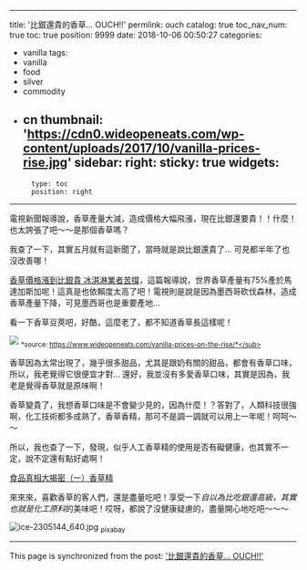 
---
title: '比銀還貴的香草... OUCH!!'
permlink: ouch
catalog: true
toc_nav_num: true
toc: true
position: 9999
date: 2018-10-06 00:50:27
categories:
- vanilla
tags:
- vanilla
- food
- silver
- commodity
- cn
thumbnail: 'https://cdn0.wideopeneats.com/wp-content/uploads/2017/10/vanilla-prices-rise.jpg'
sidebar:
    right:
        sticky: true
widgets:
    -
        type: toc
        position: right
---


電視新聞報導說，香草產量大減，造成價格大幅飛漲，現在比銀還要貴！！什麼！也太誇張了吧～～是那個香草嗎？

我查了一下，其實五月就有這新聞了，當時就是說比銀還貴了... 可見都半年了也沒改善哪！

[香草價格漲到比銀貴 冰淇淋業者苦撐](https://www.worldjournal.com/5557022/article-%E9%A6%99%E8%8D%89%E5%83%B9%E6%A0%BC%E6%BC%B2%E5%88%B0%E6%AF%94%E9%8A%80%E8%B2%B4-%E5%86%B0%E6%B7%87%E6%B7%8B%E6%A5%AD%E8%80%85%E8%8B%A6%E6%92%90/)，這篇報導說，世界香草產量有75%產於馬達加斯加呢！這真是也依賴度太高了吧！電視則是說是因為墨西哥砍伐森林，造成香草產量下降，可見墨西哥也是重要產地...

看一下香草豆莢吧，好酷，這麼老了，都不知道香草長這樣呢！

![](https://cdn0.wideopeneats.com/wp-content/uploads/2017/10/vanilla-prices-rise.jpg)
<sub>*source: https://www.wideopeneats.com/vanilla-prices-on-the-rise/*</sub>

香草因為太常出現了，幾乎很多甜品，尤其是跟奶有關的甜品，都會有香草口味，所以，我老覺得它很便宜才對... 還好，我並沒有多愛香草口味，其實是因為，我老是覺得香草就是原味啊！

香草變貴了，我想香草口味是不會變少見的，因為什麼！？答對了，人類科技很強啊，化工技術都多成熟了，香草香精，那可不是調一調就可以用上一年呢！呵呵～～ 

所以，我也查了一下，發現，似乎人工香草精的使用是否有礙健康，也其實不一定，說不定還有點好處啊！

[食品真相大揭密（一）香草精](https://www.masters.tw/40621/%E9%A3%9F%E5%93%81%E6%B7%BB%E5%8A%A0%E7%89%A91)

來來來，喜歡香草的客人們，還是盡量吃吧！享受一下*自以為比吃銀還高級，其實也就是化工原料*的美味吧！哎呀，都說了沒健康疑慮的，盡量開心地吃吧～～～

![ice-2305144_640.jpg](https://cdn.steemitimages.com/DQmQwjJMy6hL7AVXwmqowEb7n8nDsTYwB1buxtdqJ6ChDKK/ice-2305144_640.jpg)
<sub>pixabay</sub>

- - -

This page is synchronized from the post: ['比銀還貴的香草... OUCH!!'](https://steemit.com/@deanliu/ouch)

